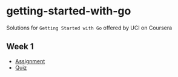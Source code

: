# getting-started-with-go
Solutions for `Getting Started with Go` offered by UCI on Coursera
## Week 1
- [Assignment](Week_1/main.go)
- [Quiz](Week_1/Quiz1.md)

